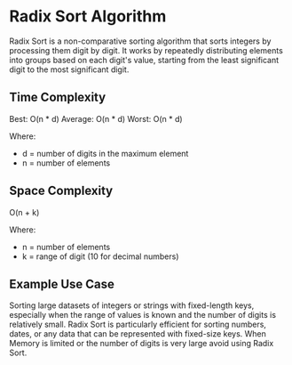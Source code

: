 # Radix Sort Algorithm

Radix Sort is a non-comparative sorting algorithm that sorts integers by processing them digit by digit. It works by repeatedly distributing elements into groups based on each digit's value, starting from the least significant digit to the most significant digit.

## Time Complexity

Best: O(n * d)
Average: O(n * d)
Worst: O(n * d)

Where:
- d = number of digits in the maximum element
- n = number of elements

## Space Complexity

O(n + k)

Where:
- n = number of elements
- k = range of digit (10 for decimal numbers)

## Example Use Case

Sorting large datasets of integers or strings with fixed-length keys, especially when the range of values is known and the number of digits is relatively small. Radix Sort is particularly efficient for sorting numbers, dates, or any data that can be represented with fixed-size keys.
When  Memory is limited or the number of digits is very large avoid using Radix Sort. 

